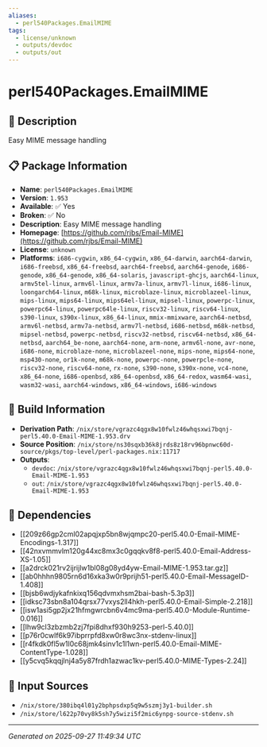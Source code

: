 ```yaml
---
aliases:
  - perl540Packages.EmailMIME
tags:
  - license/unknown
  - outputs/devdoc
  - outputs/out
---
```


# perl540Packages.EmailMIME

## 📝 Description

Easy MIME message handling

## 📋 Package Information

- **Name**: `perl540Packages.EmailMIME`
- **Version**: `1.953`
- **Available**: ✅ Yes
- **Broken**: ✅ No
- **Description**: Easy MIME message handling
- **Homepage**: [https://github.com/rjbs/Email-MIME](https://github.com/rjbs/Email-MIME)
- **License**: `unknown`
- **Platforms**: `i686-cygwin`, `x86_64-cygwin`, `x86_64-darwin`, `aarch64-darwin`, `i686-freebsd`, `x86_64-freebsd`, `aarch64-freebsd`, `aarch64-genode`, `i686-genode`, `x86_64-genode`, `x86_64-solaris`, `javascript-ghcjs`, `aarch64-linux`, `armv5tel-linux`, `armv6l-linux`, `armv7a-linux`, `armv7l-linux`, `i686-linux`, `loongarch64-linux`, `m68k-linux`, `microblaze-linux`, `microblazeel-linux`, `mips-linux`, `mips64-linux`, `mips64el-linux`, `mipsel-linux`, `powerpc-linux`, `powerpc64-linux`, `powerpc64le-linux`, `riscv32-linux`, `riscv64-linux`, `s390-linux`, `s390x-linux`, `x86_64-linux`, `mmix-mmixware`, `aarch64-netbsd`, `armv6l-netbsd`, `armv7a-netbsd`, `armv7l-netbsd`, `i686-netbsd`, `m68k-netbsd`, `mipsel-netbsd`, `powerpc-netbsd`, `riscv32-netbsd`, `riscv64-netbsd`, `x86_64-netbsd`, `aarch64_be-none`, `aarch64-none`, `arm-none`, `armv6l-none`, `avr-none`, `i686-none`, `microblaze-none`, `microblazeel-none`, `mips-none`, `mips64-none`, `msp430-none`, `or1k-none`, `m68k-none`, `powerpc-none`, `powerpcle-none`, `riscv32-none`, `riscv64-none`, `rx-none`, `s390-none`, `s390x-none`, `vc4-none`, `x86_64-none`, `i686-openbsd`, `x86_64-openbsd`, `x86_64-redox`, `wasm64-wasi`, `wasm32-wasi`, `aarch64-windows`, `x86_64-windows`, `i686-windows`

## 🔧 Build Information

- **Derivation Path**: `/nix/store/vgrazc4qgx8w10fwlz46whqsxwi7bqnj-perl5.40.0-Email-MIME-1.953.drv`
- **Source Position**: `/nix/store/ns30sqxb36k8jrds8z18rv96bpnwc60d-source/pkgs/top-level/perl-packages.nix:11717`
- **Outputs**:
  - `devdoc`:  `/nix/store/vgrazc4qgx8w10fwlz46whqsxwi7bqnj-perl5.40.0-Email-MIME-1.953`
  - `out`:  `/nix/store/vgrazc4qgx8w10fwlz46whqsxwi7bqnj-perl5.40.0-Email-MIME-1.953`

## 🔗 Dependencies

- [[209z66gp2cml02apqjxp5bn8wjqmpc20-perl5.40.0-Email-MIME-Encodings-1.317]]
- [[42nxvmmvlm120g44xc8mx3c0gqqkv8f8-perl5.40.0-Email-Address-XS-1.05]]
- [[a2drck021rv2ijrijlw1bl08g08yd4yw-Email-MIME-1.953.tar.gz]]
- [[ab0hhhn9805rn6d16xka3w0r9prijh51-perl5.40.0-Email-MessageID-1.408]]
- [[bjsb6wdjykafnkixq156qdvmxhsm2bai-bash-5.3p3]]
- [[idksc73sbn8a104qrsx77vxys2ll4hkh-perl5.40.0-Email-Simple-2.218]]
- [[isw1asi5gp2jx21hfmgwrcbn6v4mc9ma-perl5.40.0-Module-Runtime-0.016]]
- [[lhw9cl3zbzmb2zj7fpi8dhxf930h9253-perl-5.40.0]]
- [[p76r0cwlf6k97ibprrpfd8xw0r8wc3nx-stdenv-linux]]
- [[r4fkdk0fl5w1l0c68jmk4sinv1c1l1wn-perl5.40.0-Email-MIME-ContentType-1.028]]
- [[y5cvq5kqqjlnj4a5y87frdh1azwac1kv-perl5.40.0-MIME-Types-2.24]]

## 📁 Input Sources

- `/nix/store/380ibq4l01y2bphpsdxp5q9w5szmj3y1-builder.sh`
- `/nix/store/l622p70vy8k5sh7y5wizi5f2mic6ynpg-source-stdenv.sh`

---
*Generated on 2025-09-27 11:49:34 UTC*
